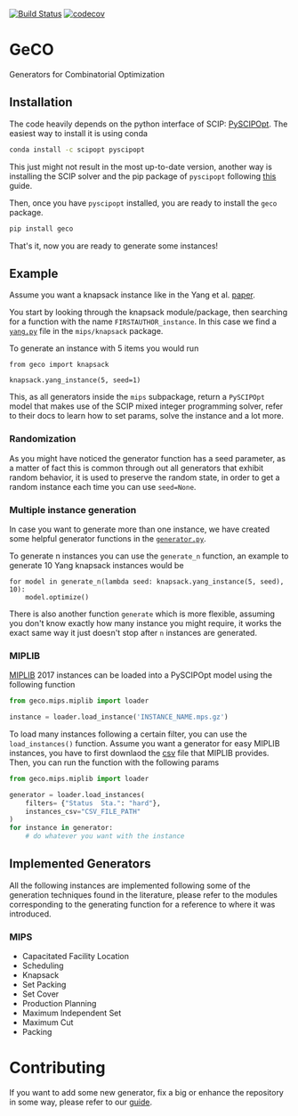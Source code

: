 [![Build Status](https://travis-ci.org/CharJon/GeCO.svg?branch=main)](https://travis-ci.org/CharJon/GeCO) [![codecov](https://codecov.io/gh/CharJon/GeCO/branch/main/graph/badge.svg?token=IRS3LOkoFZ)](https://codecov.io/gh/CharJon/GeCO)

# GeCO
Generators for Combinatorial Optimization

## Installation
The code heavily depends on the python interface of SCIP: [PySCIPOpt](https://github.com/scipopt/PySCIPOpt). 
The easiest way to install it is using conda
```bash
conda install -c scipopt pyscipopt
```
This just might not result in the most up-to-date version, another way is installing the SCIP solver and the pip package of `pyscipopt` following [this](https://github.com/scipopt/PySCIPOpt/blob/master/INSTALL.md) guide.

Then, once you have `pyscipopt` installed, you are ready to install the `geco` package.
```bash
pip install geco
```

That's it, now you are ready to generate some instances!

## Example
Assume you want a knapsack instance like in the Yang et al. [paper](http://www.optimization-online.org/DB_HTML/2020/02/7626.html). 

You start by looking through the knapsack module/package, then searching for a function with the name `FIRSTAUTHOR_instance`. 
In this case we find a [`yang.py`](geco/mips/knapsack/yang.py) file in the `mips/knapsack` package.

To generate an instance with 5 items you would run
```python3
from geco import knapsack

knapsack.yang_instance(5, seed=1)
```
This, as all generators inside the `mips` subpackage, return a `PySCIPOpt` model that makes use of the SCIP mixed integer programming solver, refer to their docs to learn how to set params, solve the instance and a lot more.

### Randomization
As you might have noticed the generator function has a seed parameter, as a matter of fact this is common through out all generators that exhibit random behavior, it is used to preserve the random state, in order to get a random instance each time you can use `seed=None`.

### Multiple instance generation
In case you want to generate more than one instance, we have created some helpful generator functions in the [`generator.py`](geco/generator.py).

To generate n instances you can use the `generate_n` function, an example to generate 10 Yang knapsack instances would be 
```python3
for model in generate_n(lambda seed: knapsack.yang_instance(5, seed), 10):
    model.optimize()
```

There is also another function `generate` which is more flexible, assuming you don't know exactly how many instance you might require, it works the exact same way it just doesn't stop after `n` instances are generated.

### MIPLIB
[MIPLIB](https://miplib.zib.de/) 2017 instances can be loaded into a 
PySCIPOpt model using the following function
```python
from geco.mips.miplib import loader

instance = loader.load_instance('INSTANCE_NAME.mps.gz')
```
To load many instances following a certain filter, you can use the `load_instances()` function.
Assume you want a generator for easy MIPLIB instances, you have to first downlaod the
[csv](https://miplib.zib.de/tag_benchmark.html) file that MIPLIB provides. 
Then, you can run the function with the following params
```python
from geco.mips.miplib import loader

generator = loader.load_instances(
    filters= {"Status  Sta.": "hard"},
    instances_csv="CSV_FILE_PATH"
)
for instance in generator:
    # do whatever you want with the instance
```
## Implemented Generators
All the following instances are implemented following some of the generation techniques found in the literature, please refer to the modules corresponding to the generating function for a reference to where it was introduced. 

### MIPS
- Capacitated Facility Location
- Scheduling
- Knapsack
- Set Packing
- Set Cover
- Production Planning
- Maximum Independent Set 
- Maximum Cut
- Packing 

# Contributing
If you want to add some new generator, fix a big or enhance the repository in some way, please refer to our [guide](CONTRIBUTING.md).
